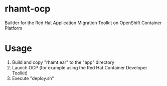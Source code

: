 # rhamt-ocp
Builder for the Red Hat Application Migration Toolkit on OpenShift Container Platform

# Usage

1. Build and copy "rhamt.ear" to the "app" directory
2. Launch OCP (for example using the Red Hat Container Developer Toolkit)
3. Execute "deploy.sh"
